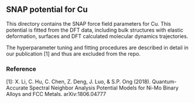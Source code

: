 ## SNAP potential for Cu

This directory contains the SNAP force field parameters for Cu. This potential is fitted from the DFT data, including bulk structures with elastic deformation, surfaces and DFT calculated molecular dynamics trajectories. 

The hyperparameter tuning and fitting procedures are described in detail in our publication [1] and thus are excluded from the repo. 


### Reference 
[1]: X. Li, C. Hu, C. Chen, Z. Deng, J. Luo, & S.P. Ong (2018). Quantum-Accurate Spectral Neighbor Analysis Potential Models for Ni-Mo Binary Alloys and FCC Metals. arXiv:1806.04777

